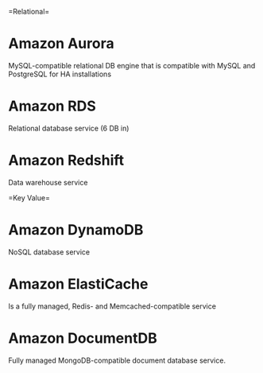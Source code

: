 =Relational=

# Amazon Aurora
MySQL-compatible relational DB engine that is compatible with MySQL and PostgreSQL for HA installations

# Amazon RDS
Relational database service (6 DB in)

# Amazon Redshift
Data warehouse service


=Key Value=

# Amazon DynamoDB
NoSQL database service

# Amazon ElastiCache 
Is a fully managed, Redis- and Memcached-compatible service

# Amazon DocumentDB
Fully managed MongoDB-compatible document database service.